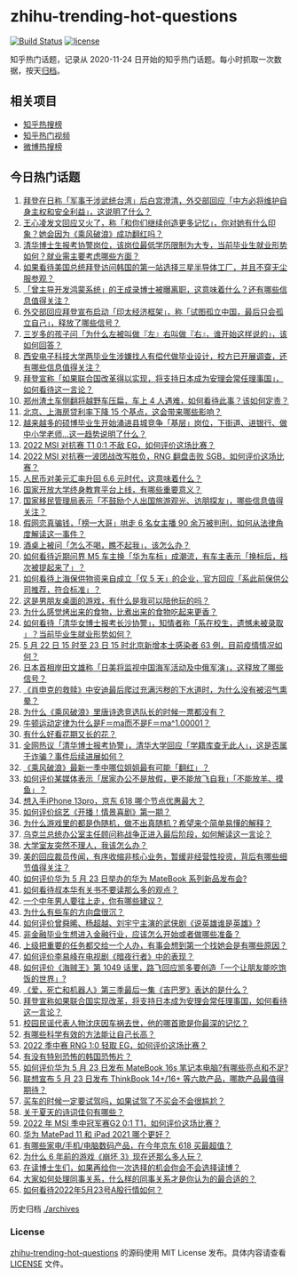 # zhihu-trending-hot-questions

[![Build Status](https://github.com/justjavac/zhihu-trending-hot-questions/workflows/ci/badge.svg?branch=master)](https://github.com/justjavac/zhihu-trending-hot-questions/actions)
[![license](https://img.shields.io/github/license/justjavac/zhihu-trending-hot-questions)](https://github.com/justjavac/zhihu-trending-hot-questions/blob/master/LICENSE)

知乎热门话题，记录从 2020-11-24 日开始的知乎热门话题。每小时抓取一次数据，按天[归档](./archives)。

## 相关项目

- [知乎热搜榜](https://github.com/justjavac/zhihu-trending-top-search)
- [知乎热门视频](https://github.com/justjavac/zhihu-trending-hot-video)
- [微博热搜榜](https://github.com/justjavac/weibo-trending-hot-search)

## 今日热门话题

<!-- BEGIN -->
<!-- 最后更新时间 Tue May 24 2022 01:12:25 GMT+0800 (China Standard Time) -->

1. [拜登在日称「军事干涉武统台湾」后白宫澄清，外交部回应「中方必将维护自身主权和安全利益」，这说明了什么？](https://www.zhihu.com/question/534170442)
1. [王心凌发文回应又火了，称「和你们继续创造更多记忆」，你对她有什么印象？她会因为《乘风破浪》成功翻红吗？](https://www.zhihu.com/question/534095431)
1. [清华博士生报考协警岗位，该岗位最低学历限制为大专，当前毕业生就业形势如何？就业需主要考虑哪些方面？](https://www.zhihu.com/question/534123599)
1. [如果看待美国总统拜登访问韩国的第一站选择三星半导体工厂，并且不穿无尘服参观？](https://www.zhihu.com/question/533830720)
1. [「曾主导开发鸿蒙系统」的王成录博士被曝离职，这意味着什么？还有哪些信息值得关注？](https://www.zhihu.com/question/534138188)
1. [外交部回应拜登宣布启动「印太经济框架」，称「试图孤立中国，最后只会孤立自己」，释放了哪些信号？](https://www.zhihu.com/question/534175079)
1. [三岁多的孩子问「为什么左被叫做『左』右叫做『右』，谁开始这样说的」，该如何回答？](https://www.zhihu.com/question/491915795)
1. [西安电子科技大学两毕业生涉嫌找人有偿代做毕业设计，校方已开展调查，还有哪些信息值得关注？](https://www.zhihu.com/question/534081917)
1. [拜登宣称「如果联合国改革得以实现，将支持日本成为安理会常任理事国」，如何看待这一言论？](https://www.zhihu.com/question/534147234)
1. [郑州渣土车侧翻将越野车压扁，车上 4 人遇难，如何看待此事？该如何定责？](https://www.zhihu.com/question/534004152)
1. [北京、上海房贷利率下降 15 个基点，这会带来哪些影响？](https://www.zhihu.com/question/534109981)
1. [越来越多的硕博毕业生开始涌进县城竞争「基层」岗位，下街道、进银行、做中小学老师…这一趋势说明了什么？](https://www.zhihu.com/question/534109558)
1. [2022 MSI 对抗赛 T1 0:1 不敌 EG，如何评价这场比赛？](https://www.zhihu.com/question/534184199)
1. [2022 MSI 对抗赛一波团战改写胜负，RNG 翻盘击败 SGB，如何评价这场比赛？](https://www.zhihu.com/question/534193554)
1. [人民币对美元汇率升回 6.6 元时代，这意味着什么？](https://www.zhihu.com/question/534100790)
1. [国家开放大学终身教育平台上线，有哪些重要意义？](https://www.zhihu.com/question/534114524)
1. [国家移民管理局表示「不鼓励个人出国旅游观光、访朋探友」，哪些信息值得关注？](https://www.zhihu.com/question/534171467)
1. [假网恋真骗钱，「榜一大哥」哄走 6 名女主播 90 余万被判刑，如何从法律角度解读这一事件？](https://www.zhihu.com/question/534084734)
1. [酒桌上被问「怎么不喝，瞧不起我」，该怎么办？](https://www.zhihu.com/question/26928193)
1. [如何看待近期问界 M5 车主换「华为车标」成潮流，有车主表示「换标后，档次被提起来了」？](https://www.zhihu.com/question/534021334)
1. [如何看待上海保供物资来自成立「仅 5 天」的企业，官方回应「系此前保供公司推荐，符合标准」？](https://www.zhihu.com/question/534156521)
1. [这是男朋友桌面的游戏，有什么是我可以陪他玩的吗？](https://www.zhihu.com/question/533077858)
1. [为什么感觉烤出来的食物，比煮出来的食物吃起来更香？](https://www.zhihu.com/question/518682185)
1. [如何看待「清华女博士报考长沙协警」，知情者称「系在校生，遗憾未被录取 」？当前毕业生就业形势如何？](https://www.zhihu.com/question/534124271)
1. [5 月 22 日 15 时至 23 日 15 时北京新增本土感染者 63 例，目前疫情情况如何？](https://www.zhihu.com/question/534180518)
1. [日本首相岸田文雄称「日美将监视中国海军活动及中俄军演」，这释放了哪些信号？](https://www.zhihu.com/question/534172938)
1. [《肖申克的救赎》中安迪最后爬过充满污秽的下水道时，为什么没有被沼气熏晕？](https://www.zhihu.com/question/340510659)
1. [为什么《乘风破浪》里唐诗逸竞选队长的时候一票都没有？](https://www.zhihu.com/question/533868293)
1. [牛顿运动定律为什么是F＝ma而不是F＝ma^1.00001？](https://www.zhihu.com/question/531643777)
1. [有什么好看花期又长的花？](https://www.zhihu.com/question/348473501)
1. [全网热议「清华博士报考协警」，清华大学回应「学籍库查无此人」，这是否属于诈骗？事件后续进展如何？](https://www.zhihu.com/question/534203700)
1. [《乘风破浪》最新一季中哪位姐姐最有可能「翻红」？](https://www.zhihu.com/question/533568597)
1. [如何评价某媒体表示「居家办公不是放假，更不能放飞自我」「不能放羊、摸鱼」？](https://www.zhihu.com/question/534094876)
1. [想入手iPhone 13pro，京东 618 哪个节点优惠最大？](https://www.zhihu.com/question/531869390)
1. [如何评价综艺《开播！情景喜剧》第一期？](https://www.zhihu.com/question/534034262)
1. [为什么游戏里的都是伪随机，做不出真随机？希望来个简单易懂的解释？](https://www.zhihu.com/question/432127454)
1. [乌克兰总统办公室主任顾问称战争正进入最后阶段，如何解读这一言论？](https://www.zhihu.com/question/533928595)
1. [大学室友突然不理人，我该怎么办？](https://www.zhihu.com/question/534121891)
1. [美的回应裁员传闻，有序收缩非核心业务，暂缓非经营性投资，背后有哪些细节值得关注？](https://www.zhihu.com/question/533701408)
1. [如何评价华为 5 月 23 日举办的华为 MateBook 系列新品发布会?](https://www.zhihu.com/question/534192531)
1. [如何看待叔本华有关书不要读那么多的观点？](https://www.zhihu.com/question/20222280)
1. [一个中年男人要往上走，你有哪些建议？](https://www.zhihu.com/question/532284710)
1. [为什么有些车的方向盘很沉？](https://www.zhihu.com/question/531453904)
1. [如何评价曾舜晞、杨超越、刘宇宁主演的武侠剧《说英雄谁是英雄》?](https://www.zhihu.com/question/532617339)
1. [非金融毕业生想进入金融行业，应该怎么开始或者做哪些准备？](https://www.zhihu.com/question/34945971)
1. [上级把重要的任务都交给一个人办，有事会想到第一个找她会是有哪些原因？](https://www.zhihu.com/question/533663675)
1. [如何评价李易峰在电视剧《暗夜行者》中的表现？](https://www.zhihu.com/question/533984988)
1. [如何评价《海贼王》第 1049 话里，路飞回应凯多要创造「一个让朋友能吃饱饭的世界」?](https://www.zhihu.com/question/534079116)
1. [《爱，死亡和机器人》第三季最后一集《吉巴罗》表达的是什么？](https://www.zhihu.com/question/533788720)
1. [拜登宣称如果联合国实现改革，将支持日本成为安理会常任理事国，如何看待这一言论？](https://www.zhihu.com/question/534143850)
1. [校园民谣代表人物沈庆因车祸去世，他的哪首歌是你最深的记忆？](https://www.zhihu.com/question/534213405)
1. [有哪些科学有效的方法能让自己长高？](https://www.zhihu.com/question/306054024)
1. [2022 季中赛 RNG 1:0 轻取 EG，如何评价这场比赛？](https://www.zhihu.com/question/534213246)
1. [有没有特别恐怖的韩国恐怖片？](https://www.zhihu.com/question/50881734)
1. [如何评价华为 5 月 23 日发布 MateBook 16s 笔记本电脑?有哪些亮点和不足?](https://www.zhihu.com/question/534105054)
1. [联想宣布 5 月 23 日发布 ThinkBook 14+/16+ 等六款产品，哪款产品最值得期待？](https://www.zhihu.com/question/533458030)
1. [买车的时候一定要试驾吗，如果试驾了不买会不会很尴尬？](https://www.zhihu.com/question/532093981)
1. [关于夏天的诗词佳句有哪些？](https://www.zhihu.com/question/530526920)
1. [2022 年 MSI 季中冠军赛G2 0:1 T1，如何评价这场比赛？](https://www.zhihu.com/question/534201410)
1. [华为 MatePad 11 和 iPad 2021 哪个更好？](https://www.zhihu.com/question/529538707)
1. [有哪些家电/手机/电脑数码产品，在今年京东 618 买最超值？](https://www.zhihu.com/question/534032934)
1. [为什么 6 年前的游戏《崩坏 3》现在还那么多人玩？](https://www.zhihu.com/question/533694645)
1. [在读博士生们，如果再给你一次选择的机会你会不会选择读博？](https://www.zhihu.com/question/531810730)
1. [大家如何处理同事关系，什么样的同事关系才是你认为的最合适的？](https://www.zhihu.com/question/533725103)
1. [如何看待2022年5月23号A股行情如何？](https://www.zhihu.com/question/534092902)

<!-- END -->

历史归档 [./archives](./archives)

### License

[zhihu-trending-hot-questions](https://github.com/justjavac/zhihu-trending-hot-questions)
的源码使用 MIT License 发布。具体内容请查看 [LICENSE](./LICENSE) 文件。
